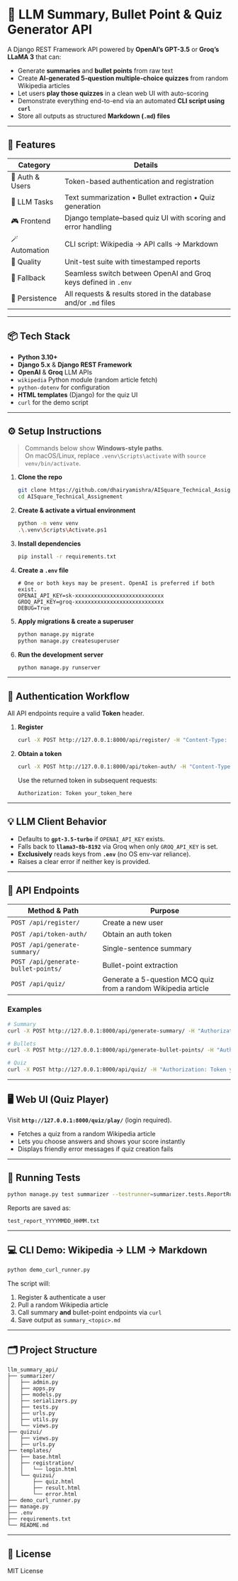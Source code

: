 # 🧠 LLM Summary, Bullet Point & Quiz Generator API

A Django REST Framework API powered by **OpenAI’s GPT-3.5** or **Groq’s LLaMA 3** that can:

- Generate **summaries** and **bullet points** from raw text  
- Create **AI-generated 5-question multiple-choice quizzes** from random Wikipedia articles  
- Let users **play those quizzes** in a clean web UI with auto-scoring  
- Demonstrate everything end-to-end via an automated **CLI script using `curl`**  
- Store all outputs as structured **Markdown (`.md`) files**

---

## 🚀 Features

| Category | Details |
| -------- | ------- |
| 🔐 Auth & Users | Token-based authentication and registration |
| 🧠 LLM Tasks | Text summarization • Bullet extraction • Quiz generation |
| 🎮 Frontend | Django template–based quiz UI with scoring and error handling |
| 🪄 Automation | CLI script: Wikipedia → API calls → Markdown |
| 🧪 Quality | Unit-test suite with timestamped reports |
| 🔄 Fallback | Seamless switch between OpenAI and Groq keys defined in `.env` |
| 📂 Persistence | All requests & results stored in the database and/or `.md` files |

---

## 📦 Tech Stack

- **Python 3.10+**
- **Django 5.x** & **Django REST Framework**
- **OpenAI** & **Groq** LLM APIs
- `wikipedia` Python module (random article fetch)
- `python-dotenv` for configuration
- **HTML templates** (Django) for the quiz UI
- `curl` for the demo script

---

## ⚙️ Setup Instructions

> Commands below show **Windows-style paths**.  
> On macOS/Linux, replace `.venv\Scripts\activate` with `source venv/bin/activate`.

1. **Clone the repo**

   ```bash
   git clone https://github.com/dhairyamishra/AISquare_Technical_Assignement.git
   cd AISquare_Technical_Assignement
   ```

2. **Create & activate a virtual environment**

   ```bash
   python -m venv venv
   .\.venv\Scripts\Activate.ps1
   ```

3. **Install dependencies**

   ```bash
   pip install -r requirements.txt
   ```

4. **Create a `.env` file**

   ```env
   # One or both keys may be present. OpenAI is preferred if both exist.
   OPENAI_API_KEY=sk-xxxxxxxxxxxxxxxxxxxxxxxxxxxx
   GROQ_API_KEY=groq-xxxxxxxxxxxxxxxxxxxxxxxxxxxx
   DEBUG=True
   ```

5. **Apply migrations & create a superuser**

   ```bash
   python manage.py migrate
   python manage.py createsuperuser
   ```

6. **Run the development server**

   ```bash
   python manage.py runserver
   ```

---

## 🔐 Authentication Workflow

All API endpoints require a valid **Token** header.

1. **Register**

   ```bash
   curl -X POST http://127.0.0.1:8000/api/register/ -H "Content-Type: application/json" -d "{\"username\": \"demo\", \"password\": \"password123\"}"
   ```

2. **Obtain a token**

   ```bash
   curl -X POST http://127.0.0.1:8000/api/token-auth/ -H "Content-Type: application/json" -d "{\"username\": \"demo\", \"password\": \"password123\"}"
   ```

   Use the returned token in subsequent requests:

   ```
   Authorization: Token your_token_here
   ```

---

## 💡 LLM Client Behavior

- Defaults to **`gpt-3.5-turbo`** if `OPENAI_API_KEY` exists.  
- Falls back to **`llama3-8b-8192`** via Groq when only `GROQ_API_KEY` is set.  
- **Exclusively** reads keys from **`.env`** (no OS env-var reliance).  
- Raises a clear error if neither key is provided.

---

## 📡 API Endpoints

| Method & Path | Purpose |
|---------------|---------|
| `POST /api/register/` | Create a new user |
| `POST /api/token-auth/` | Obtain an auth token |
| `POST /api/generate-summary/` | Single-sentence summary |
| `POST /api/generate-bullet-points/` | Bullet-point extraction |
| `POST /api/quiz/` | Generate a 5-question MCQ quiz from a random Wikipedia article |

### Examples

```bash
# Summary
curl -X POST http://127.0.0.1:8000/api/generate-summary/ -H "Authorization: Token your_token_here" -H "Content-Type: application/json" -d "{\"text\": \"The Eiffel Tower was completed in 1889 and is one of the most iconic landmarks in Paris.\"}"

# Bullets
curl -X POST http://127.0.0.1:8000/api/generate-bullet-points/ -H "Authorization: Token your_token_here" -H "Content-Type: application/json" -d "{\"text\": \"Python is widely used in data science, machine learning, and web development.\"}"

# Quiz
curl -X POST http://127.0.0.1:8000/api/quiz/ -H "Authorization: Token your_token_here" -H "Content-Type: application/json"
```

---

## 🖥️ Web UI (Quiz Player)

Visit **`http://127.0.0.1:8000/quiz/play/`** (login required).

- Fetches a quiz from a random Wikipedia article
- Lets you choose answers and shows your score instantly
- Displays friendly error messages if quiz creation fails

---

## 🧪 Running Tests

```bash
python manage.py test summarizer --testrunner=summarizer.tests.ReportRunner
```

Reports are saved as:

```
test_report_YYYYMMDD_HHMM.txt
```

---

## 💻 CLI Demo: Wikipedia → LLM → Markdown

```bash
python demo_curl_runner.py
```

The script will:

1. Register & authenticate a user  
2. Pull a random Wikipedia article  
3. Call summary **and** bullet-point endpoints via `curl`  
4. Save output as `summary_<topic>.md`

---

## 🗂️ Project Structure

```
llm_summary_api/
├── summarizer/
│   ├── admin.py
│   ├── apps.py
│   ├── models.py
│   ├── serializers.py
│   ├── tests.py
│   ├── urls.py
│   ├── utils.py
│   └── views.py
├── quizui/
│   ├── views.py
│   ├── urls.py
├── templates/
│   ├── base.html
│   ├── registration/
│   │   └── login.html
│   └── quizui/
│       ├── quiz.html
│       ├── result.html
│       └── error.html
├── demo_curl_runner.py
├── manage.py
├── .env
├── requirements.txt
└── README.md
```

---

## 📄 License

MIT License
